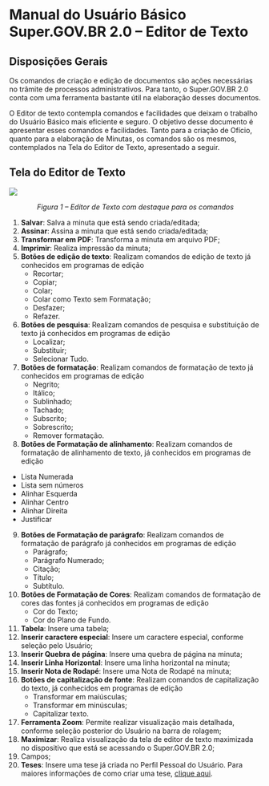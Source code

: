 # Manual do Usuário Básico Super.GOV.BR 2.0 – Editor de Texto 

## Disposições Gerais

Os comandos de criação e edição de documentos são ações necessárias no trâmite de processos administrativos. Para tanto, o Super.GOV.BR 2.0 conta com uma ferramenta bastante útil na elaboração desses documentos.  

O Editor de texto contempla comandos e facilidades que deixam o trabalho do Usuário Básico mais eficiente e seguro. O objetivo desse documento é apresentar esses comandos e facilidades. Tanto para a criação de Ofício, quanto para a elaboração de Minutas, os comandos são os mesmos, contemplados na Tela do Editor de Texto, apresentado a seguir.  

## Tela do Editor de Texto

<img src="../../manual/figuras/Editor_Texto.png"/><p style="text-align: center;">*Figura 1 – Editor de Texto com destaque para os comandos*</p>

1. **Salvar**: Salva a minuta que está sendo criada/editada;
2. **Assinar**: Assina a minuta que está sendo criada/editada; 
3. **Transformar em PDF**: Transforma a minuta em arquivo PDF; 
4. **Imprimir**: Realiza impressão da minuta; 
5. **Botões de edição de texto**: Realizam comandos de edição de texto já conhecidos em programas de edição 
	* Recortar;
	* Copiar;  
 	* Colar; 
 	* Colar como Texto sem Formatação; 
 	* Desfazer; 
 	* Refazer. 
6. **Botões de pesquisa**: Realizam comandos de pesquisa e substituição de texto já conhecidos em programas de edição 
	* Localizar; 
	* Substituir; 
	* Selecionar Tudo. 
7. **Botões de formatação**: Realizam comandos de formatação de texto já conhecidos em programas de edição 
	* Negrito;
	* Itálico; 
	* Sublinhado; 
	* Tachado; 
	* Subscrito; 
	* Sobrescrito; 
	* Remover formatação. 
8. **Botões de Formatação de alinhamento**: Realizam comandos de formatação de alinhamento de texto, já conhecidos em programas de edição 
- Lista Numerada 
- Lista sem números 
- Alinhar Esquerda 
- Alinhar Centro 
- Alinhar Direita 
- Justificar 
9. **Botões de Formatação de parágrafo**: Realizam comandos de formatação de parágrafo já conhecidos em programas de edição 
	* Parágrafo;
	* Parágrafo Numerado; 
	* Citação; 
	* Título; 
	* Subtítulo. 
10. **Botões de Formatação de Cores**: Realizam comandos de formatação de cores das fontes já conhecidos em programas de edição 
	* Cor do Texto; 
	* Cor do Plano de Fundo. 
11. **Tabela**: Insere uma tabela; 
12. **Inserir caractere especial**: Insere um caractere especial, conforme seleção pelo Usuário; 
13. **Inserir Quebra de página**: Insere uma quebra de página na minuta; 
14. **Inserir Linha Horizontal**: Insere uma linha horizontal na minuta; 
15. **Inserir Nota de Rodapé**: Insere uma Nota de Rodapé na minuta; 
16. **Botões de capitalização de fonte**: Realizam comandos de capitalização do texto, já conhecidos em programas de edição 
	* Transformar em maiúsculas; 
	* Transformar em minúsculas;
	* Capitalizar texto. 
17. **Ferramenta Zoom**: Permite realizar visualização mais detalhada, conforme seleção posterior do Usuário na barra de rolagem; 
18. **Maximizar**: Realiza visualização da tela de editor de texto maximizada no dispositivo que está se acessando o Super.GOV.BR 2.0;
19. Campos;
20. **Teses**: Insere uma tese já criada no Perfil Pessoal do Usuário. Para maiores informações de como criar uma tese, <ins>clique aqui</ins>.